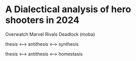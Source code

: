 # A Dialectical analysis of hero shooters in 2024

Overwatch
Marvel Rivals
Deadlock (moba)

thesis <--> antithesis <--> synthesis

thesis <--> antithesis <--> homestasis
